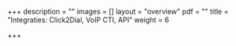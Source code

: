 +++
description = ""
images = []
layout = "overview"
pdf = ""
title = "Integraties: Click2Dial, VoIP CTI, API"
weight = 6

+++
